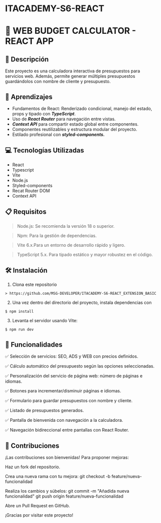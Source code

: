 # ITACADEMY-S6-REACT


# 🧮 WEB BUDGET CALCULATOR - REACT APP

## 📄 Descripción

Este proyecto es una calculadora interactiva de presupuestos para servicios web. Además, permite generar múltiples presupuestos guardándolos con nombre de cliente y presupuesto.

## 🚀 Aprendizajes

- Fundamentos de React: Renderizado condicional, manejo del estado, props y tipado con ***TypeScript***.
- Uso de ***React Router*** para navegación entre vistas.
- ***Context API*** para compartir estado global entre componentes.
- Componentes reutilizables y estructura modular del proyecto.
- Estilado profesional con ***styled-components.***

## 💻 Tecnologías Utilizadas

- React
- Typescript
- Vite
- Node.js
- Styled-components
- Recat Router DOM
- Context API



## 📋 Requisitos


> Node.js: Se recomienda la versión 18 o superior.

> Npm:  Para la gestión de dependencias.

> Vite 6.x.Para un entorno de desarrollo rápido y ligero.

> TypeScript 5.x.  Para tipado estático y mayor robustez en el código.



## 🛠️ Instalación

1. Clona este repositorio
```
> https://github.com/MSG-DEVELOPER/ITACADEMY-S6-REACT_EXTENSION_BASIC
```
2. Una vez dentro del directorio del proyecto, instala dependencias con
 ```
 $ npm install
```

3. Levanta el servidor usando Vite:
```
$ npm run dev
```

## 🧪 Funcionalidades
✅ Selección de servicios: SEO, ADS y WEB con precios definidos.

✅ Cálculo automático del presupuesto según las opciones seleccionadas.

✅ Personalización del servicio de página web: número de páginas e idiomas.

✅ Botones para incrementar/disminuir páginas e idiomas.

✅ Formulario para guardar presupuestos con nombre y cliente.

✅ Listado de presupuestos generados.

✅ Pantalla de bienvenida con navegación a la calculadora.

✅ Navegación bidireccional entre pantallas con React Router.









## 🤝 Contribuciones
¡Las contribuciones son bienvenidas! Para proponer mejoras:

Haz un fork del repositorio.

Crea una nueva rama con tu mejora:
git checkout -b feature/nueva-funcionalidad

Realiza los cambios y súbelos:
git commit -m "Añadida nueva funcionalidad"
git push origin feature/nueva-funcionalidad

Abre un Pull Request en GitHub.

 ¡Gracias por visitar este proyecto!




